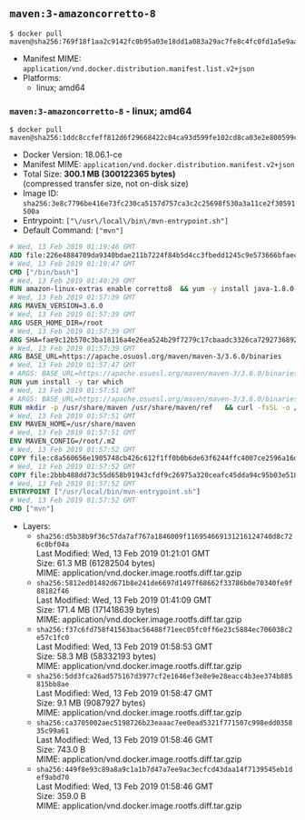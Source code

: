## `maven:3-amazoncorretto-8`

```console
$ docker pull maven@sha256:769f18f1aa2c9142fc0b95a03e18dd1a083a29ac7fe8c4fc0fd1a5e9aad4b03f
```

-	Manifest MIME: `application/vnd.docker.distribution.manifest.list.v2+json`
-	Platforms:
	-	linux; amd64

### `maven:3-amazoncorretto-8` - linux; amd64

```console
$ docker pull maven@sha256:1ddc8ccfeff812d6f29668422c04ca93d599fe102cd8ca03e2e800599ccce21c
```

-	Docker Version: 18.06.1-ce
-	Manifest MIME: `application/vnd.docker.distribution.manifest.v2+json`
-	Total Size: **300.1 MB (300122365 bytes)**  
	(compressed transfer size, not on-disk size)
-	Image ID: `sha256:3e8c7796be416e73fc230ca5157d757ca3c2c25698f530a3a11ce2f30591500a`
-	Entrypoint: `["\/usr\/local\/bin\/mvn-entrypoint.sh"]`
-	Default Command: `["mvn"]`

```dockerfile
# Wed, 13 Feb 2019 01:19:46 GMT
ADD file:226e4884709da9340bdae211b7224f84b5d4cc3fbedd1245c9e573666bfaec4c in / 
# Wed, 13 Feb 2019 01:19:47 GMT
CMD ["/bin/bash"]
# Wed, 13 Feb 2019 01:40:29 GMT
RUN amazon-linux-extras enable corretto8  && yum -y install java-1.8.0-amazon-corretto-devel-1.8.0_202.b08-1.amzn2  && yum clean all
# Wed, 13 Feb 2019 01:57:39 GMT
ARG MAVEN_VERSION=3.6.0
# Wed, 13 Feb 2019 01:57:39 GMT
ARG USER_HOME_DIR=/root
# Wed, 13 Feb 2019 01:57:39 GMT
ARG SHA=fae9c12b570c3ba18116a4e26ea524b29f7279c17cbaadc3326ca72927368924d9131d11b9e851b8dc9162228b6fdea955446be41207a5cfc61283dd8a561d2f
# Wed, 13 Feb 2019 01:57:39 GMT
ARG BASE_URL=https://apache.osuosl.org/maven/maven-3/3.6.0/binaries
# Wed, 13 Feb 2019 01:57:47 GMT
# ARGS: BASE_URL=https://apache.osuosl.org/maven/maven-3/3.6.0/binaries MAVEN_VERSION=3.6.0 SHA=fae9c12b570c3ba18116a4e26ea524b29f7279c17cbaadc3326ca72927368924d9131d11b9e851b8dc9162228b6fdea955446be41207a5cfc61283dd8a561d2f USER_HOME_DIR=/root
RUN yum install -y tar which
# Wed, 13 Feb 2019 01:57:51 GMT
# ARGS: BASE_URL=https://apache.osuosl.org/maven/maven-3/3.6.0/binaries MAVEN_VERSION=3.6.0 SHA=fae9c12b570c3ba18116a4e26ea524b29f7279c17cbaadc3326ca72927368924d9131d11b9e851b8dc9162228b6fdea955446be41207a5cfc61283dd8a561d2f USER_HOME_DIR=/root
RUN mkdir -p /usr/share/maven /usr/share/maven/ref   && curl -fsSL -o /tmp/apache-maven.tar.gz ${BASE_URL}/apache-maven-${MAVEN_VERSION}-bin.tar.gz   && echo "${SHA}  /tmp/apache-maven.tar.gz" | sha512sum -c -   && tar -xzf /tmp/apache-maven.tar.gz -C /usr/share/maven --strip-components=1   && rm -f /tmp/apache-maven.tar.gz   && ln -s /usr/share/maven/bin/mvn /usr/bin/mvn
# Wed, 13 Feb 2019 01:57:51 GMT
ENV MAVEN_HOME=/usr/share/maven
# Wed, 13 Feb 2019 01:57:51 GMT
ENV MAVEN_CONFIG=/root/.m2
# Wed, 13 Feb 2019 01:57:52 GMT
COPY file:c8a560656e1905748cb426c612f1ff0b0b6de63f6244ffc4007ce2596a16de58 in /usr/local/bin/mvn-entrypoint.sh 
# Wed, 13 Feb 2019 01:57:52 GMT
COPY file:2bbb488dd73c55d658b91943cfdf9c26975a320ceafc45dda94c95b03e518ad3 in /usr/share/maven/ref/ 
# Wed, 13 Feb 2019 01:57:52 GMT
ENTRYPOINT ["/usr/local/bin/mvn-entrypoint.sh"]
# Wed, 13 Feb 2019 01:57:52 GMT
CMD ["mvn"]
```

-	Layers:
	-	`sha256:d5b38b9f36c57da7af767a1846009f116954669131216124740d8c726c0bf04a`  
		Last Modified: Wed, 13 Feb 2019 01:21:01 GMT  
		Size: 61.3 MB (61282504 bytes)  
		MIME: application/vnd.docker.image.rootfs.diff.tar.gzip
	-	`sha256:5812ed01482d671b8e241de6697d1497f68662f33786b0e70340fe9f88182f46`  
		Last Modified: Wed, 13 Feb 2019 01:41:09 GMT  
		Size: 171.4 MB (171418639 bytes)  
		MIME: application/vnd.docker.image.rootfs.diff.tar.gzip
	-	`sha256:f37c6fd758f41563bac56488f71eec05fc0ff6e23c5884ec706038c2e57c1fc0`  
		Last Modified: Wed, 13 Feb 2019 01:58:53 GMT  
		Size: 58.3 MB (58332193 bytes)  
		MIME: application/vnd.docker.image.rootfs.diff.tar.gzip
	-	`sha256:5dd3fca26ad575167d3977cf2e1646ef3e8e9e28eacc4b3ee374b885815bb8ae`  
		Last Modified: Wed, 13 Feb 2019 01:58:47 GMT  
		Size: 9.1 MB (9087927 bytes)  
		MIME: application/vnd.docker.image.rootfs.diff.tar.gzip
	-	`sha256:ca3705002aec5198726b23eaaac7ee0ead5321f771507c998edd035835c99a61`  
		Last Modified: Wed, 13 Feb 2019 01:58:46 GMT  
		Size: 743.0 B  
		MIME: application/vnd.docker.image.rootfs.diff.tar.gzip
	-	`sha256:449f8e93c89a8a9c1a1b7d47a7ee9ac3ecfcd43daa14f7139545eb1def9abd70`  
		Last Modified: Wed, 13 Feb 2019 01:58:46 GMT  
		Size: 359.0 B  
		MIME: application/vnd.docker.image.rootfs.diff.tar.gzip
